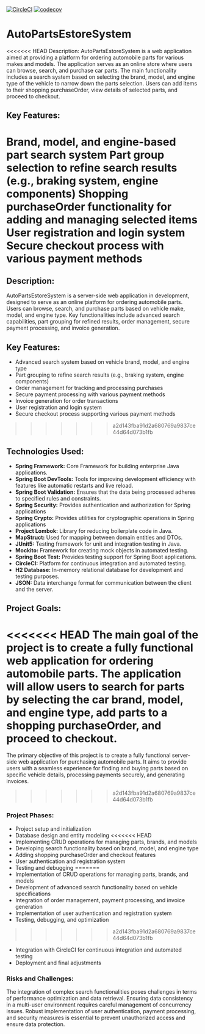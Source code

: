 [![CircleCI](https://dl.circleci.com/status-badge/img/circleci/K6MEbnQdqEgQE7qSJFetp9/MKj6ds9vRoXpubQ1PBLwf5/tree/main.svg?style=svg&circle-token=CCIPRJ_YLXqPYUvSerJXQnVbHzXu9_0920b5813739ecef71fc05953932d4273dc226d2)](https://dl.circleci.com/status-badge/redirect/circleci/K6MEbnQdqEgQE7qSJFetp9/MKj6ds9vRoXpubQ1PBLwf5/tree/main)
[![codecov](https://codecov.io/gh/MiroslavKolosnjaji/AutoPartsEstoreSystem/graph/badge.svg?token=0Z63EFNDGY)](https://codecov.io/gh/MiroslavKolosnjaji/AutoPartsEstoreSystem)
# AutoPartsEstoreSystem

<<<<<<< HEAD
Description:
AutoPartsEstoreSystem is a web application aimed at providing a platform for ordering automobile parts for various makes and models.
The application serves as an online store where users can browse, search, and purchase car parts.
The main functionality includes a search system based on selecting the brand, model, and engine type of the vehicle to narrow down the parts selection.
Users can add items to their shopping purchaseOrder, view details of selected parts, and proceed to checkout.

## Key Features:

Brand, model, and engine-based part search system
Part group selection to refine search results (e.g., braking system, engine components)
Shopping purchaseOrder functionality for adding and managing selected items
User registration and login system
Secure checkout process with various payment methods
=======
## Description:
AutoPartsEstoreSystem is a server-side web application in development, designed to serve as an online platform for ordering automobile parts.
Users can browse, search, and purchase parts based on vehicle make, model, and engine type. 
Key functionalities include advanced search capabilities, part grouping for refined results, order management, secure payment processing, and invoice generation.

## Key Features:

- Advanced search system based on vehicle brand, model, and engine type
- Part grouping to refine search results (e.g., braking system, engine components)
- Order management for tracking and processing purchases
- Secure payment processing with various payment methods
- Invoice generation for order transactions
- User registration and login system
- Secure checkout process supporting various payment methods
>>>>>>> a2d143fba91d2a680769a9837ce44d64d073b1fb

## Technologies Used:
- __Spring Framework:__ Core Framework for building enterprise Java applications.
- __Spring Boot DevTools:__ Tools for improving development efficiency with features like automatic restarts and live reload.
- __Spring Boot Validation:__ Ensures that the data being processed adheres to specified rules and constraints.
- __Spring Security:__ Provides authentication and authorization for Spring applications
- __Spring Crypto:__ Provides utilities for cryptographic operations in Spring applications
- __Project Lombok:__ Library for reducing boilerplate code in Java.
- __MapStruct:__ Used for mapping between domain entities and DTOs.
- __JUnit5:__ Testing framework for unit and integration testing in Java.
- __Mockito:__ Framework for creating mock objects in automated testing. 
- __Spring Boot Test:__ Provides testing support for Spring Boot applications.
- __CircleCI:__ Platform for continuous integration and automated testing.
- __H2 Database:__ In-memory relational database for development and testing purposes.
- __JSON:__ Data interchange format for communication between the client and the server.

## Project Goals:
<<<<<<< HEAD
The main goal of the project is to create a fully functional web application for ordering automobile parts.
The application will allow users to search for parts by selecting the car brand, model, and engine type, add parts to a shopping purchaseOrder, and proceed to checkout.
=======
The primary objective of this project is to create a fully functional server-side web application for purchasing automobile parts.
It aims to provide users with a seamless experience for finding and buying parts based on specific vehicle details, processing payments securely, and generating invoices.
>>>>>>> a2d143fba91d2a680769a9837ce44d64d073b1fb

### Project Phases:
- Project setup and initialization
- Database design and entity modeling
<<<<<<< HEAD
- Implementing CRUD operations for managing parts, brands, and models
- Developing search functionality based on brand, model, and engine type
- Adding shopping purchaseOrder and checkout features
- User authentication and registration system
- Testing and debugging
=======
- Implementation of CRUD operations for managing parts, brands, and models
- Development of advanced search functionality based on vehicle specifications
- Integration of order management, payment processing, and invoice generation
- Implementation of user authentication and registration system
- Testing, debugging, and optimization
>>>>>>> a2d143fba91d2a680769a9837ce44d64d073b1fb
- Integration with CircleCI for continuous integration and automated testing
- Deployment and final adjustments

### Risks and Challenges:
The integration of complex search functionalities poses challenges in terms of performance optimization and data retrieval.
Ensuring data consistency in a multi-user environment requires careful management of concurrency issues.
Robust implementation of user authentication, payment processing, and security measures is essential to prevent unauthorized access and ensure data protection.
